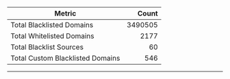 | Metric | Count |
|--------|------:|
| Total Blacklisted Domains | 3490505 |
| Total Whitelisted Domains | 2177 |
| Total Blacklist Sources | 60 |
| Total Custom Blacklisted Domains | 546 |
---
